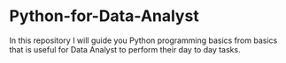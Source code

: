 # Python-for-Data-Analyst
In this repository I will guide you Python programming basics from basics that is useful for Data Analyst to perform their day to day tasks.
